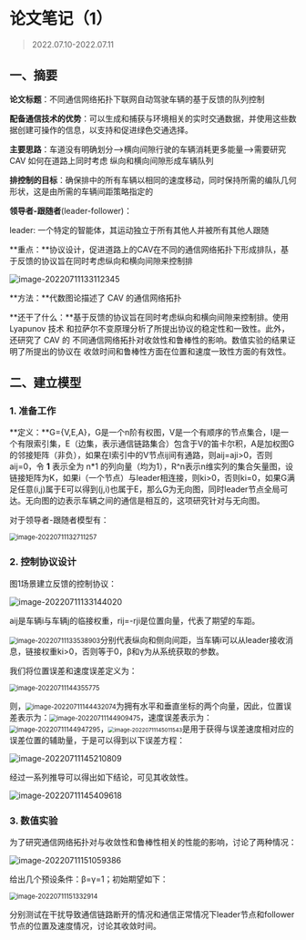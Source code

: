 # 论文笔记（1）

> 2022.07.10-2022.07.11

## 一、摘要

**论文标题**：不同通信网络拓扑下联网自动驾驶车辆的基于反馈的队列控制

**配备通信技术的优势**：可以⽣成和捕获与环境相关的实时交通数据，并使用这些数据创建可操作的信息，以⽀持和促进绿⾊交通选择。

**主要思路**：车道没有明确划分-->横向间隙行驶的⻋辆消耗更多能量-->需要研究 CAV 如何在道路上同时考虑 纵向和横向间隙形成⻋辆队列

**排控制的目标**：确保排中的所有⻋辆以相同的速度移动，同时保持所需的编队⼏何形状，这是由所需的⻋辆间距策略指定的

**领导者-跟随者**(leader-follower)：

leader: ⼀个特定的智能体，其运动独⽴于所有其他⼈并被所有其他⼈跟随

**重点：**协议设计，促进道路上的CAV在不同的通信⽹络拓扑下形成排队，基于反馈的协议旨在同时考虑纵向和横向间隙来控制排

![image-20220711133112345](C:\Users\Apple\Desktop\QG_Summer_Camp\Daily\2022.07.10~2022.07.11\Note\image-20220711133112345.png)

**方法：**代数图论描述了 CAV 的通信⽹络拓扑

**还干了什么：**基于反馈的协议旨在同时考虑纵向和横向间隙来控制排。使⽤ Lyapunov 技术 和拉萨尔不变原理分析了所提出协议的稳定性和⼀致性。此外，还研究了 CAV 的 不同通信⽹络拓扑对收敛性和鲁棒性的影响。数值实验的结果证明了所提出的协议在 收敛时间和鲁棒性⽅⾯在位置和速度⼀致性⽅⾯的有效性。

## 二、建立模型

### 1. 准备工作

**定义：**G={V,E,A}，G是一个n阶有权图，V是一个有顺序的节点集合，I是一个有限索引集，E（边集，表示通信链路集合）包含于V的笛卡尔积，A是加权图G的邻接矩阵（非负），如果在I索引中的V节点ij间有通路，则aij=aji>0，否则aij=0，令 **1** 表示全为 n*1 的列向量（均为1），R^n表示n维实列的集合矢量图，设链接矩阵为K，如果i（一个节点）与leader相连接，则ki>0，否则ki=0，如果G满足任意(i,j)属于E可以得到(j,i)也属于E，那么G为无向图，同时leader节点全局可达。无向图的边表示车辆之间的通信是相互的，这项研究针对与无向图。

对于领导者-跟随者模型有：

<img src="C:\Users\Apple\Desktop\QG_Summer_Camp\Daily\2022.07.10~2022.07.11\Note\image-20220711132711257.png" alt="image-20220711132711257" style="zoom:80%;" />

### 2. 控制协议设计

图1场景建立反馈的控制协议：

![image-20220711133144020](C:\Users\Apple\Desktop\QG_Summer_Camp\Daily\2022.07.10~2022.07.11\Note\image-20220711133144020.png)

aij是车辆i与车辆j的临接权重，rij=-rji是位置向量，代表了期望的车距。

<img src="C:\Users\Apple\Desktop\QG_Summer_Camp\Daily\2022.07.10~2022.07.11\Note\image-20220711133538903.png" alt="image-20220711133538903" style="zoom:80%;" />分别代表纵向和侧向间距，当车辆i可以从leader接收消息，链接权重ki>0，否则等于0，β和γ为从系统获取的参数。

我们将位置误差和速度误差定义为：

<img src="C:\Users\Apple\Desktop\QG_Summer_Camp\Daily\2022.07.10~2022.07.11\Note\image-20220711144355775.png" alt="image-20220711144355775" style="zoom:80%;" />

则，<img src="C:\Users\Apple\Desktop\QG_Summer_Camp\Daily\2022.07.10~2022.07.11\Note\image-20220711144432074.png" alt="image-20220711144432074" style="zoom: 80%;" />为拥有水平和垂直坐标的两个向量，因此，位置误差表示为：<img src="C:\Users\Apple\Desktop\QG_Summer_Camp\Daily\2022.07.10~2022.07.11\Note\image-20220711144909475.png" alt="image-20220711144909475" style="zoom:80%;" />，速度误差表示为：<img src="C:\Users\Apple\Desktop\QG_Summer_Camp\Daily\2022.07.10~2022.07.11\Note\image-20220711144947295.png" alt="image-20220711144947295" style="zoom:80%;" />，<img src="C:\Users\Apple\Desktop\QG_Summer_Camp\Daily\2022.07.10~2022.07.11\Note\image-20220711145011543.png" alt="image-20220711145011543" style="zoom: 67%;" />是用于获得与误差速度相对应的误差位置的辅助量，于是可以得到以下误差方程：

![image-20220711145210809](C:\Users\Apple\Desktop\QG_Summer_Camp\Daily\2022.07.10~2022.07.11\Note\image-20220711145210809.png)

经过一系列推导可以得出如下结论，可见其收敛性。

![image-20220711145409618](C:\Users\Apple\Desktop\QG_Summer_Camp\Daily\2022.07.10~2022.07.11\Note\image-20220711145409618.png)

### 3. 数值实验

为了研究通信网络拓扑对与收敛性和鲁棒性相关的性能的影响，讨论了两种情况：

![image-20220711151059386](C:\Users\Apple\Desktop\QG_Summer_Camp\Daily\2022.07.10~2022.07.11\Note\image-20220711151059386.png)

给出几个预设条件：β=γ=1；初始期望如下：

<img src="C:\Users\Apple\Desktop\QG_Summer_Camp\Daily\2022.07.10~2022.07.11\Note\image-20220711151332914.png" alt="image-20220711151332914" style="zoom:80%;" />

分别测试在干扰导致通信链路断开的情况和通信正常情况下leader节点和follower节点的位置及速度情况，讨论其收敛时间。







